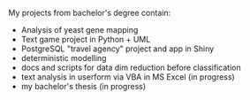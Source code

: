 My projects from bachelor's degree contain:
- Analysis of yeast gene mapping
- Text game project in Python + UML
- PostgreSQL "travel agency" project and app in Shiny 
- deterministic modelling
- docs and scripts for data dim reduction before classification
- text analysis in userform via VBA in MS Excel (in progress)
- my bachelor's thesis (in progress)